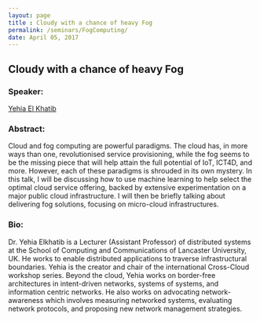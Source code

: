 ```yaml
---
layout: page
title : Cloudy with a chance of heavy Fog
permalink: /seminars/FogComputing/
date: April 05, 2017
---
```


## Cloudy with a chance of heavy Fog

### Speaker:

[Yehia El Khatib]()

### Abstract:

Cloud and fog computing are powerful paradigms. The cloud has, in more ways than one, revolutionised service provisioning, while the fog seems to be the missing piece that will help attain the full potential of IoT, ICT4D, and more. However, each of these paradigms is shrouded in its own mystery. In this talk, I will be discussing how to use machine learning to help select the optimal cloud service offering, backed by extensive experimentation on a major public cloud infrastructure. I will then be briefly talking about delivering fog solutions, focusing on micro-cloud infrastructures.

### Bio:

Dr. Yehia Elkhatib is a Lecturer (Assistant Professor) of distributed systems at the School of Computing and Communications of Lancaster University, UK. He works to enable distributed applications to traverse infrastructural boundaries. Yehia is the creator and chair of the international Cross-Cloud workshop series. Beyond the cloud, Yehia works on border-free architectures in intent-driven networks, systems of systems, and information centric networks. He also works on advocating network-awareness which involves measuring networked systems, evaluating network protocols, and proposing new network management strategies.